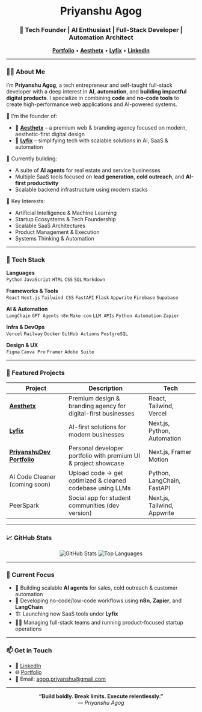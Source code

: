 <h1 align="center">Priyanshu Agog</h1>
<h3 align="center">🚀 Tech Founder | AI Enthusiast | Full-Stack Developer | Automation Architect</h3>

<p align="center">
  <a href="https://priyanshudev.vercel.app" target="_blank"><strong>Portfolio</strong></a> •
  <a href="https://www.aesthetx.tech" target="_blank"><strong>Aesthetx</strong></a> •
  <a href="https://www.lyfix.tech" target="_blank"><strong>Lyfix</strong></a> •
  <a href="https://linkedin.com/in/priyanshuagog" target="_blank"><strong>LinkedIn</strong></a>
</p>

---

### 👨‍💼 About Me

I’m **Priyanshu Agog**, a tech entrepreneur and self-taught full-stack developer with a deep interest in **AI**, **automation**, and **building impactful digital products**. I specialize in combining **code** and **no-code tools** to create high-performance web applications and AI-powered systems.

💼 I'm the founder of:
- 🔹 [**Aesthetx**](https://www.aesthetx.tech) – a premium web & branding agency focused on modern, aesthetic-first digital design
- 🔹 [**Lyfix**](https://www.lyfix.tech) – simplifying tech with scalable solutions in AI, SaaS & automation

📍 Currently building:
- A suite of **AI agents** for real estate and service businesses
- Multiple SaaS tools focused on **lead generation**, **cold outreach**, and **AI-first productivity**
- Scalable backend infrastructure using modern stacks

🧠 Key Interests:
- Artificial Intelligence & Machine Learning
- Startup Ecosystems & Tech Foundership
- Scalable SaaS Architectures
- Product Management & Execution
- Systems Thinking & Automation

---

### 🧰 Tech Stack

**Languages**  
`Python` `JavaScript` `HTML` `CSS` `SQL` `Markdown`

**Frameworks & Tools**  
`React` `Next.js` `Tailwind CSS` `FastAPI` `Flask` `Appwrite` `Firebase` `Supabase`

**AI & Automation**  
`LangChain` `GPT Agents` `n8n` `Make.com` `LLM APIs` `Python Automation` `Zapier`

**Infra & DevOps**  
`Vercel` `Railway` `Docker` `GitHub Actions` `PostgreSQL`

**Design & UX**  
`Figma` `Canva Pro` `Framer` `Adobe Suite`

---

### 🚀 Featured Projects

| Project | Description | Tech |
|--------|-------------|------|
| [**Aesthetx**](https://www.aesthetx.tech) | Premium design & branding agency for digital-first businesses | React, Tailwind, Vercel |
| [**Lyfix**](https://www.lyfix.tech) | AI-first solutions for modern businesses | Next.js, Python, Automation |
| [**PriyanshuDev Portfolio**](https://priyanshudev.vercel.app) | Personal developer portfolio with premium UI & project showcase | Next.js, Framer Motion |
| AI Code Cleaner (coming soon) | Upload code → get optimized & cleaned codebase using LLMs | Python, LangChain, FastAPI |
| PeerSpark | Social app for student communities (dev version) | Next.js, Tailwind, Appwrite |

---

### 📈 GitHub Stats

<p align="center">
  <img src="https://github-readme-stats.vercel.app/api?username=PriyanshuAGOG&show_icons=true&theme=transparent&hide_title=true&count_private=true&hide=prs" alt="GitHub Stats" />
  <img src="https://github-readme-stats.vercel.app/api/top-langs/?username=PriyanshuAGOG&layout=compact&theme=transparent" alt="Top Languages" />
</p>

---

### 📍 Current Focus

- 🎯 Building scalable **AI agents** for sales, cold outreach & customer automation
- 🧩 Developing no-code/low-code workflows using **n8n**, **Zapier**, and **LangChain**
- 🏗️ Launching new SaaS tools under **Lyfix**
- 👨‍💼 Managing full-stack teams and running product-focused startup operations

---

### 📫 Get in Touch

- 🔗 [LinkedIn](https://linkedin.com/in/priyanshuagog)
- 🌐 [Portfolio](https://priyanshudev.vercel.app)
- 📨 Email: agog.priyanshu@gmail.com

---

<p align="center">
  <b>“Build boldly. Break limits. Execute relentlessly.”</b><br/>
  <em>— Priyanshu Agog</em>
</p>
